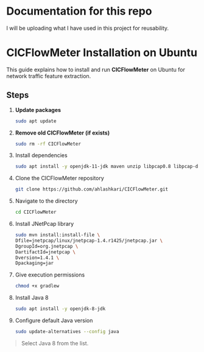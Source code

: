 # Documentation for this repo

I will be uploading what I have used in this project for reusability.

# CICFlowMeter Installation on Ubuntu

This guide explains how to install and run **CICFlowMeter** on Ubuntu for network traffic feature extraction.  

## Steps  

1. **Update packages**  
   ```bash
   sudo apt update
2. **Remove old CICFlowMeter (if exists)**
   ````bash
   sudo rm -rf CICFlowMeter
3. Install dependencies
   ````bash
   sudo apt install -y openjdk-11-jdk maven unzip libpcap0.8 libpcap-dev
4. Clone the CICFlowMeter repository
   ````bash
   git clone https://github.com/ahlashkari/CICFlowMeter.git
5. Navigate to the directory
   ````bash
   cd CICFlowMeter
6. Install JNetPcap library
   ````bash
   sudo mvn install:install-file \
   Dfile=jnetpcap/linux/jnetpcap-1.4.r1425/jnetpcap.jar \
   DgroupId=org.jnetpcap \
   DartifactId=jnetpcap \
   Dversion=1.4.1 \
   Dpackaging=jar
7. Give execution permissions
   ````bash
   chmod +x gradlew
8. Install Java 8
   ````bash
   sudo apt install -y openjdk-8-jdk
9. Configure default Java version
    ````bash
    sudo update-alternatives --config java
> Select Java 8 from the list. 
